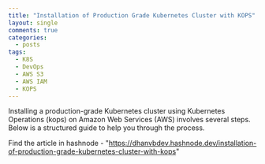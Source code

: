 ```yaml
---
title: "Installation of Production Grade Kubernetes Cluster with KOPS"
layout: single
comments: true
categories:
  - posts
tags:
  - K8S
  - DevOps
  - AWS S3
  - AWS IAM
  - KOPS
---
```


Installing a production-grade Kubernetes cluster using Kubernetes Operations (kops) on Amazon Web Services (AWS) involves several steps. Below is a structured guide to help you through the process. 

Find the article in hashnode - "https://dhanvbdev.hashnode.dev/installation-of-production-grade-kubernetes-cluster-with-kops"